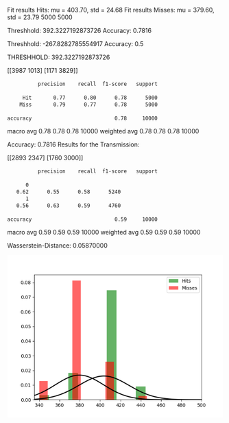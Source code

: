 Fit results Hits: mu = 403.70,  std = 24.68
Fit results Misses: mu = 379.60,  std = 23.79
5000
5000

Threshhold:  392.3227192873726 
Accuracy:  0.7816

Threshhold:  -267.8282785554917 
Accuracy:  0.5


THRESHHOLD:  392.3227192873726

 [[3987 1013]
 [1171 3829]] 

              precision    recall  f1-score   support

         Hit       0.77      0.80      0.78      5000
        Miss       0.79      0.77      0.78      5000

    accuracy                           0.78     10000
   macro avg       0.78      0.78      0.78     10000
weighted avg       0.78      0.78      0.78     10000

Accuracy:  0.7816
Results for the Transmission:

 [[2893 2347]
 [1760 3000]] 

              precision    recall  f1-score   support

          0
       0.62      0.55      0.58      5240
          1
       0.56      0.63      0.59      4760

    accuracy                           0.59     10000
   macro avg       0.59      0.59      0.59     10000
weighted avg       0.59      0.59      0.59     10000

Wasserstein-Distance: 0.05870000

![image](Figure_1.png)